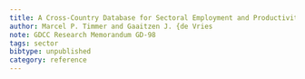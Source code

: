 ```yaml
---
title: A Cross-Country Database for Sectoral Employment and Productivity in Asia and Latin America, 1950-2005
author: Marcel P. Timmer and Gaaitzen J. {de Vries
note: GDCC Research Memorandum GD-98
tags: sector
bibtype: unpublished
category: reference
---
```

